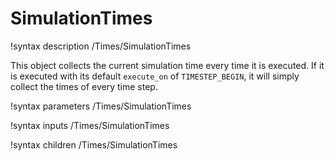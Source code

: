 # SimulationTimes

!syntax description /Times/SimulationTimes

This object collects the current simulation time every time it is executed. If it is
executed with its default `execute_on` of `TIMESTEP_BEGIN`, it will simply collect
the times of every time step.

!syntax parameters /Times/SimulationTimes

!syntax inputs /Times/SimulationTimes

!syntax children /Times/SimulationTimes
